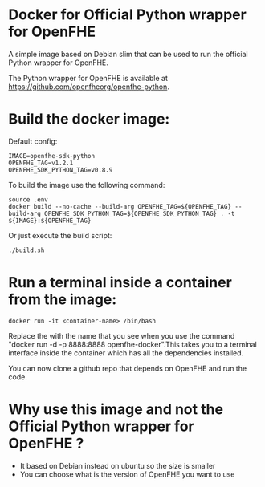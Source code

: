 # Docker for Official Python wrapper for OpenFHE

A simple image based on Debian slim that can be used to run the official Python wrapper for OpenFHE.

The Python wrapper for OpenFHE is available at https://github.com/openfheorg/openfhe-python. 

# Build the docker image:

Default config:

```env
IMAGE=openfhe-sdk-python
OPENFHE_TAG=v1.2.1
OPENFHE_SDK_PYTHON_TAG=v0.8.9
```

To build the image use the following command:

```docker
source .env
docker build --no-cache --build-arg OPENFHE_TAG=${OPENFHE_TAG} --build-arg OPENFHE_SDK_PYTHON_TAG=${OPENFHE_SDK_PYTHON_TAG} . -t ${IMAGE}:${OPENFHE_TAG}
```

Or just execute the build script:

```bash
./build.sh
```

# Run a terminal inside a container from the image:

```docker
docker run -it <container-name> /bin/bash
```

Replace the <container-name> with the name that you see when you use the command "docker run -d -p 8888:8888 openfhe-docker".This takes you to a terminal interface inside the container which has all the dependencies installed.

You can now clone a github repo that depends on OpenFHE and run the code.


# Why use this image and not the Official Python wrapper for OpenFHE ?

- It based on Debian instead on ubuntu so the size is smaller 
- You can choose what is the version of OpenFHE you want to use

